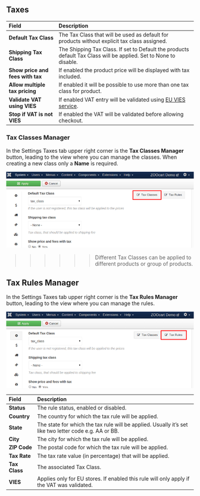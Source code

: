 ## Taxes

| Field       | Description |
| :---------- | :---------- |
| **Default Tax Class** | The Tax Class that will be used as default for products without explicit tax class assigned. |
| **Shipping Tax Class** | The Shipping Tax Class. If set to Default the products default Tax Class will be applied. Set to None to disable. |
| **Show price and fees with tax** |  If enabled the product price will be displayed with tax included. |
| **Allow multiple tax pricing** | If enabled it will be possible to use more than one tax class for product. |
| **Validate VAT using VIES** | If enabled VAT entry will be validated using [EU VIES service](http://ec.europa.eu/taxation_customs/vies/faq.html). |
| **Stop if VAT is not VIES** | If enabled the VAT will be validated before allowing checkout. |

### Tax Classes Manager

In the Settings Taxes tab upper right corner is the **Tax Classes Manager** button, leading to the view where you can manage the classes. When creating a new class only a **Name** is required.

![Taxes Classes Manager](taxes.png)

>>>>>> Different Tax Classes can be applied to different products or group of products.

## Tax Rules Manager

In the Settings Taxes tab upper right corner is the **Tax Rules Manager** button, leading to the view where you can manage the rules.

![Tax Rules Manager](taxes-rules.png)

| Field       | Description |
| :---------- | :---------- |
| **Status** | The rule status, enabled or disabled. |
| **Country** | The country for which the tax rule will be applied. |
| **State** | The state for which the tax rule will be applied. Usually it’s set like two letter code e.g. AA or BB. |
| **City** | The city for which the tax rule will be applied. |
| **ZIP Code** | The postal code for which the tax rule will be applied. |
| **Tax Rate** | The tax rate value (in percentage) that will be applied. |
| **Tax Class** | The associated Tax Class. |
| **VIES** | Applies only for EU stores. If enabled this rule will only apply if the VAT was validated. |
